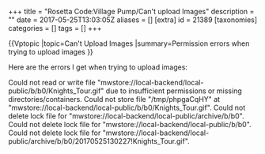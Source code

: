 +++
title = "Rosetta Code:Village Pump/Can't upload Images"
description = ""
date = 2017-05-25T13:03:05Z
aliases = []
[extra]
id = 21389
[taxonomies]
categories = []
tags = []
+++

{{Vptopic
|topic=Can't Upload Images
|summary=Permission errors when trying to upload images
}}

Here are the errors I get when trying to upload images:

Could not read or write file "mwstore://local-backend/local-public/b/b0/Knights_Tour.gif" due to insufficient permissions or missing directories/containers.
 Could not store file "/tmp/phpgaCqHY" at "mwstore://local-backend/local-public/b/b0/Knights_Tour.gif".
 Could not delete lock file for "mwstore://local-backend/local-public/archive/b/b0".
 Could not delete lock file for "mwstore://local-backend/local-public/b/b0".
 Could not delete lock file for "mwstore://local-backend/local-public/archive/b/b0/20170525130227!Knights_Tour.gif".
